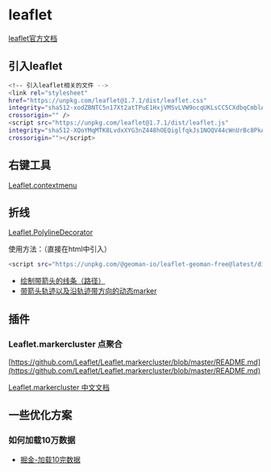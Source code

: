 # leaflet

[leaflet官方文档](https://leafletjs.com/)

## 引入leaflet

```bash
<!-- 引入leaflet相关的文件 -->
<link rel="stylesheet"
href="https://unpkg.com/leaflet@1.7.1/dist/leaflet.css"
integrity="sha512-xodZBNTC5n17Xt2atTPuE1HxjVMSvLVW9ocqUKLsCC5CXdbqCmblAshOMAS6/keqq/sMZMZ19scR4PsZChSR7A=="
crossorigin="" />
<script src="https://unpkg.com/leaflet@1.7.1/dist/leaflet.js"
integrity="sha512-XQoYMqMTK8LvdxXYG3nZ448hOEQiglfqkJs1NOQV44cWnUrBc8PkAOcXy20w0vlaXaVUearIOBhiXZ5V3ynxwA=="
crossorigin=""></script>
```

## 右键工具

[Leaflet.contextmenu](https://github.com/aratcliffe/Leaflet.contextmenu)

## 折线

[Leaflet.PolylineDecorator](https://github.com/bbecquet/Leaflet.PolylineDecorator)

使用方法：（直接在html中引入）

```bash
<script src="https://unpkg.com/@geoman-io/leaflet-geoman-free@latest/dist/leaflet-geoman.min.js"></script>
```

* [绘制带箭头的线条（路径）](https://blog.csdn.net/zcylyzhi4/article/details/115317649)
* [带箭头轨迹以及沿轨迹带方向的动态marker](https://www.jianshu.com/p/b38e65101bc2)

## 插件
### Leaflet.markercluster 点聚合

[https://github.com/Leaflet/Leaflet.markercluster/blob/master/README.md](https://github.com/Leaflet/Leaflet.markercluster/blob/master/README.md)

 [Leaflet.markercluster  中文文档](https://blog.csdn.net/SuiFengDieWu/article/details/125886094)

## 一些优化方案

### 如何加载10万数据

* [掘金-加载10完数据](https://juejin.cn/post/6844904199709278221)